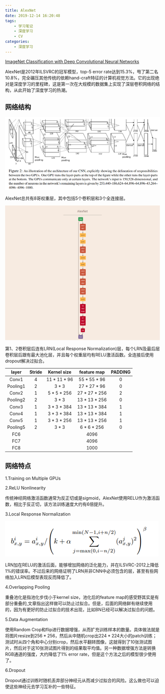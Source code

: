 ```yaml
---
title: AlexNet
date: 2019-12-14 16:20:48
tags: 
	- 学习笔记
	- 深度学习
	- CV
categories:
	- 深度学习
---
```


[ImageNet Classification with Deep Convolutional Neural Networks](https://papers.nips.cc/paper/4824-imagenet-classification-with-deep-convolutional-neural-networks.pdf)

AlexNet是2012年ILSVRC的冠军模型，top-5 error rate达到15.3%，甩了第二名10.8%，完全碾压其他传统的依赖hand-craft特征的计算机视觉方法。它的出现绝对是深度学习的里程碑，这是第一次在大规模的数据集上实现了深层卷积网络的结构，从此开始了深度学习的热潮。

## 网络结构

![image-20191214153724495](AlexNet/image-20191214153724495.png)

AlexNet总共有8哥权重层，其中包括5个卷积层和3个全连接层。

![architecture](AlexNet/alexnet.png)

第1、2卷积层后连有LRN(Local Response Normalization)层，每个LRN及最后层卷积层后跟有最大池化层，并且每个权重层均有RELU激活函数。全连接后使用dropout解决过拟合。

|  layer   | Stride | Kernel size | feature map | PADDING |
| :------: | :----: | :---------: | :---------: | :-----: |
|  Conv1   |   4    | $11*11*96$  | $55*55*96$  |    0    |
| Pooling1 |   2    |    $3*3$    | $27*27*96$  |    0    |
|  Conv2   |   1    |  $5*5*256$  | $27*27*256$ |    2    |
| Pooling2 |   2    |    $3*3$    | $13*13*256$ |    0    |
|  Conv3   |   1    |  $3*3*384$  | $13*13*384$ |    1    |
|  Conv4   |   1    |  $3*3*384$  | $13*13*384$ |    1    |
|  Conv5   |   1    |  $3*3*256$  | $13*13*256$ |    1    |
| Pooling5 |   2    |    $3*3$    |  $6*6*256$  |    0    |
|   FC6    |        |             |    4096     |         |
|   FC7    |        |             |    4096     |         |
|   FC8    |        |             |    1000     |         |

## 网络特点

1.Training on Multiple GPUs

2.ReLU Nonlinearity

传统神经网络激活函数通常为反正切或是sigmoid，AlexNet使用RELU作为激活函数，相比于反正切，该方法训练速度大约有6倍提升。

3.Local Response Normalization

![LRN](AlexNet/image-20191214160951499.png)

LRN加在RELU的激活后面，能够增加网络的泛化能力，并在ILSVRC-2012上降低1%的错误率。不过后来的网络证明了LRN并非CNN中必须包含的层，甚至有些网络加入LRN后模型表现反而降低了。

4.Overlapping Pooling

重叠池化是指池化步伐小于kernel size，池化后的feature map的感受野其实是有部分重叠的,文章指出这样做可以防止过拟合。但是，后面的网络鲜有继续使用的，因为有更好的防止过拟合的技术出现，比如BN已经可以解决过拟合的问题。

5.Data Augmentation

使用Random Crop和flip进行数据增强，从而扩充训练样本的数量。具体做法就是将图片resize到$256*256$，然后从中随机crop出$224*224$大小的patch训练；测试时从四个角和中心分别crop，然后水平翻转图像，这就得到了10张测试图片，然后对于这10张测试图片得到的结果取平均值。另一种数据增强方法是转换RGB通道的强度，大约降低了1% error rate，但是这个方法之后的模型很少使用了。

6.Dropout

Dropout通过训练时随机丢弃部分神经元从而减少过拟合的风险。这么做也可以迫使这些神经元去学习互补的一些特征。